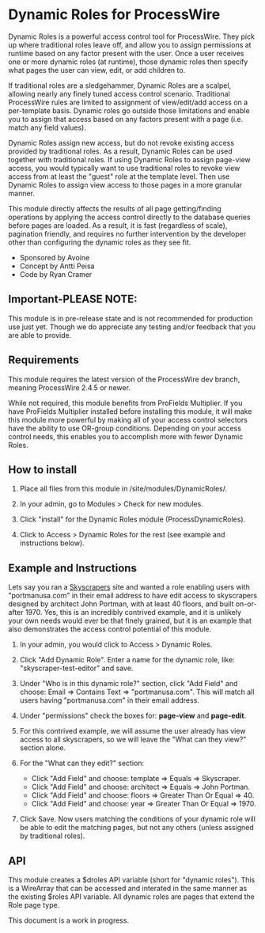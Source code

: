 # Dynamic Roles for ProcessWire

Dynamic Roles is a powerful access control tool for ProcessWire. 
They pick up where traditional roles leave off, and allow you to assign 
permissions at runtime based on any factor present with the user. 
Once a user receives one or more dynamic roles (at runtime), those 
dynamic roles then specify what pages the user can view, edit, or add
children to. 

If traditional roles are a sledgehammer, Dynamic Roles are a scalpel, 
allowing nearly any finely tuned access control scenario. Traditional 
ProcessWire rules are limited to assignment of view/edit/add access on 
a per-template basis. Dynamic roles go outside those limitations and 
enable you to assign that access based on any factors present with a
page (i.e. match any field values). 

Dynamic Roles assign new access, but do not revoke existing access 
provided by traditional roles. As a result, Dynamic Roles can be used 
together with traditional roles. If using Dynamic Roles to assign page-view 
access, you would typically want to use traditional roles to revoke view
access from at least the "guest" role at the template level. Then use 
Dynamic Roles to assign view access to those pages in a more granular 
manner. 

This module directly affects the results of all page getting/finding
operations by applying the access control directly to the database
queries before pages are loaded. As a result, it is fast (regardless
of scale), pagination friendly, and requires no further intervention 
by the developer other than configuring the dynamic roles as they see fit. 

- Sponsored by Avoine
- Concept by Antti Peisa
- Code by Ryan Cramer   


## Important-PLEASE NOTE: 

This module is in pre-release state and is not recommended for 
production use just yet. Though we do appreciate any testing and/or 
feedback that you are able to provide. 


## Requirements

This module requires the latest version of the ProcessWire dev branch,
meaning ProcessWire 2.4.5 or newer. 

While not required, this module benefits from ProFields Multiplier. If you
have ProFields Multiplier installed before installing this module, it will
make this module more powerful by making all of your access control 
selectors have the ability to use OR-group conditions. Depending on your
access control needs, this enables you to accomplish more with fewer
Dynamic Roles. 


## How to install

1. Place all files from this module in /site/modules/DynamicRoles/. 

2. In your admin, go to Modules > Check for new modules.

3. Click "install" for the Dynamic Roles module (ProcessDynamicRoles). 

4. Click to Access > Dynamic Roles for the rest (see example and
instructions below). 


## Example and Instructions

Lets say you ran a [Skyscrapers](http://processwire.com/skyscrapers/) 
site and wanted a role enabling users with "portmanusa.com" in their 
email address to have edit access to skyscrapers designed by architect
John Portman, with at least 40 floors, and built on-or-after 1970. Yes, 
this is an incredibly contrived example, and it is unlikely your own 
needs would ever be that finely grained, but it is an example that also
demonstrates the access control potential of this module.

1. In your admin, you would click to Access > Dynamic Roles.

2. Click "Add Dynamic Role". Enter a name for the dynamic role, like:
"skyscraper-test-editor" and save.

3. Under "Who is in this dynamic role?" section, click "Add Field" and 
choose: Email => Contains Text => "portmanusa.com". This will 
match all users having "portmanusa.com" in their email address. 

4. Under "permissions" check the boxes for: **page-view** and **page-edit**. 

5. For this contrived example, we will assume the user already has 
view access to all skyscrapers, so we will leave the "What can they view?"
section alone. 

6. For the "What can they edit?" section: 
   - Click "Add Field" and choose: template => Equals => Skyscraper.
   - Click "Add Field" and choose: architect => Equals => John Portman.
   - Click "Add Field" and choose: floors => Greater Than Or Equal => 40. 
   - Click "Add Field" and choose: year => Greater Than Or Equal => 1970. 

7. Click Save. Now users matching the conditions of your dynamic role will
be able to edit the matching pages, but not any others (unless assigned by
traditional roles). 


## API

This module creates a $droles API variable (short for "dynamic roles"). 
This is a WireArray that can be accessed and interated in the same manner
as the existing $roles API variable. All dynamic roles are pages that 
extend the Role page type. 


This document is a work in progress. 

